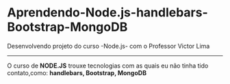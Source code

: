 # Aprendendo-Node.js-handlebars-Bootstrap-MongoDB
 Desenvolvendo projeto do curso -Node.js- com o Professor Victor Lima
 ***
 O curso de **NODE.JS** trouxe tecnologias com as quais eu não tinha tido contato,como: **handlebars, Bootstrap, MongoDB**
